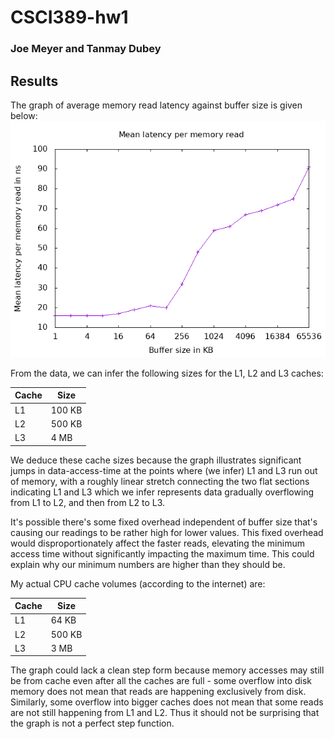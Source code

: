 # CSCI389-hw1
### Joe Meyer and Tanmay Dubey
## Results

The graph of average memory read latency against buffer size is given below:
![Memory read latency vs buffer size](/graphs/graph1.gif)

From the data, we can infer the following sizes for the L1, L2 and L3 caches:

Cache | Size
----- | ----
L1 | 100 KB
L2 | 500 KB
L3 | 4 MB

We deduce these cache sizes because the graph illustrates significant jumps in data-access-time at the points where (we infer) L1 and L3 run out of memory, with a roughly linear stretch connecting the two flat sections indicating L1 and L3 which we infer represents data gradually overflowing from L1 to L2, and then from L2 to L3.

It's possible there's some fixed overhead independent of buffer size that's causing our readings to be rather high for lower values. This fixed overhead would disproportionately affect the faster reads, elevating the minimum access time without significantly impacting the maximum time.  This could explain why our minimum numbers are higher than they should be.

My actual CPU cache volumes (according to the internet) are:

Cache | Size
----- | ----
L1 | 64 KB
L2 | 500 KB
L3 | 3 MB

The graph could lack a clean step form because memory accesses may still be from cache even after all the caches are full - some overflow into disk memory does not mean that reads are happening exclusively from disk. Similarly, some overflow into bigger caches does not mean that some reads are not still happening from L1 and L2. Thus it should not be surprising that the graph is not a perfect step function.
